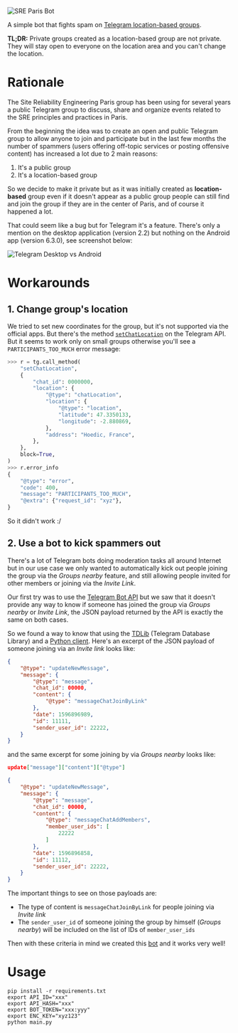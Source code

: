 ![SRE Paris Bot](https://raw.githubusercontent.com/sre-paris/bot/master/media/img/cover.png)

A simple bot that fights spam on [Telegram location-based groups](https://telegram.org/blog/contacts-local-groups).

**TL;DR:** Private groups created as a location-based group are not private. They will stay open to everyone on the location area and you can't change the location.

# Rationale

The Site Reliability Engineering Paris group has been using for several years a public Telegram group to discuss, share and organize events related to the SRE principles and practices in Paris.

From the beginning the idea was to create an open and public Telegram group to allow anyone to join and participate but in the last few months the number of spammers (users offering off-topic services or posting offensive content) has increased a lot due to 2 main reasons:

1. It's a public group
2. It's a location-based group

So we decide to make it private but as it was initially created as **location-based** group even if it doesn't appear as a public group people can still find and join the group if they are in the center of Paris, and of course it happened a lot.

That could seem like a bug but for Telegram it's a feature. There's only a mention on the desktop application (version 2.2) but nothing on the Android app (version 6.3.0), see screenshot below:

![Telegram Desktop vs Android](https://raw.githubusercontent.com/sre-paris/bot/master/media/img/telegram-desktop-android.png)

# Workarounds

## 1. Change group's location

We tried to set new coordinates for the group, but it's not supported via the official apps. But there's the method [`setChatLocation`](https://core.telegram.org/tdlib/docs/classtd_1_1td__api_1_1set_chat_location.html) on the Telegram API. But it seems to work only on small groups otherwise you'll see a `PARTICIPANTS_TOO_MUCH` error message:

```python
>>> r = tg.call_method(
    "setChatLocation",
    {
        "chat_id": 0000000,
        "location": {
            "@type": "chatLocation",
            "location": {
                "@type": "location",
                "latitude": 47.3350133,
                "longitude": -2.880869,
            },
            "address": "Hoedic, France",
        },
    },
    block=True,
)
>>> r.error_info
{
    "@type": "error",
    "code": 400,
    "message": "PARTICIPANTS_TOO_MUCH",
    "@extra": {"request_id": "xyz"},
}

```

So it didn't work :/

## 2. Use a bot to kick spammers out

There's a lot of Telegram bots doing moderation tasks all around Internet but in our use case we only wanted to automatically kick out people joining the group via the *Groups nearby* feature, and still allowing people invited for other members or joining via the *Invite Link*.

Our first try was to use the [Telegram Bot API](https://core.telegram.org/bots/api) but we saw that it doesn't provide any way to know if someone has joined the group via *Groups nearby* or *Invite Link*, the JSON payload returned by the API is exactly the same on both cases.

So we found a way to know that using the [TDLib](https://core.telegram.org/tdlib) (Telegram Database Library) and a [Python client](https://github.com/alexander-akhmetov/python-telegram). Here's an excerpt of the JSON payload of someone joining via an *Invite link* looks like:

```json
{
    "@type": "updateNewMessage",
    "message": {
        "@type": "message",
        "chat_id": 00000,
        "content": {
            "@type": "messageChatJoinByLink"
        },
        "date": 1596896989,
        "id": 11111,
        "sender_user_id": 22222,
    }
}

```

and the same excerpt for some joining by via *Groups nearby* looks like:

```json
update["message"]["content"]["@type"]

{
    "@type": "updateNewMessage",
    "message": {
        "@type": "message",
        "chat_id": 00000,
        "content": {
            "@type": "messageChatAddMembers",
            "member_user_ids": [
                22222
            ]
        },
        "date": 1596896858,
        "id": 11112,
        "sender_user_id": 22222,
    }
}

```

The important things to see on those payloads are:

* The type of content is `messageChatJoinByLink` for people joining via *Invite link*
* The `sender_user_id` of someone joining the group by himself (*Groups nearby*) will be included on the list of IDs of `member_user_ids`

Then with these criteria in mind we created this [bot](main.py) and it works very well!


# Usage

```
pip install -r requirements.txt
export API_ID="xxx"
export API_HASH="xxx"
export BOT_TOKEN="xxx:yyy"
export ENC_KEY="xyz123"
python main.py
```
